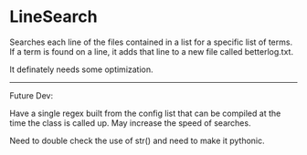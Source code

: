 # LineSearch 

Searches each line of the files contained in a list for a specific list of terms.  If a term is found on a line, it adds that line to a new file called betterlog.txt.

It definately needs some optimization.

-----

Future Dev:

Have a single regex built from the config list that can be compiled at the time the class is called up.  May increase the speed of searches.

Need to double check the use of str() and need to make it pythonic.
